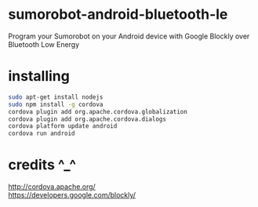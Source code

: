 # sumorobot-android-bluetooth-le
Program your Sumorobot on your Android device with Google Blockly over Bluetooth Low Energy

# installing
```bash
sudo apt-get install nodejs
sudo npm install -g cordova
cordova plugin add org.apache.cordova.globalization
cordova plugin add org.apache.cordova.dialogs
cordova platform update android
cordova run android
```

# credits ^_^
http://cordova.apache.org/ <br/>
https://developers.google.com/blockly/
